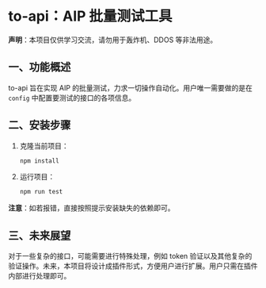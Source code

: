 # to-api：AIP 批量测试工具

**声明**：本项目仅供学习交流，请勿用于轰炸机、DDOS 等非法用途。

## 一、功能概述
to-api 旨在实现 AIP 的批量测试，力求一切操作自动化。用户唯一需要做的是在 `config` 中配置要测试的接口的各项信息。

## 二、安装步骤
1. 克隆当前项目：
   ```bash
   npm install
   ```
2. 运行项目：
   ```bash
   npm run test
   ```
**注意**：如若报错，直接按照提示安装缺失的依赖即可。

## 三、未来展望
对于一些复杂的接口，可能需要进行特殊处理，例如 token 验证以及其他复杂的验证操作。未来，本项目将设计成插件形式，方便用户进行扩展。用户只需在插件内部进行处理即可。
